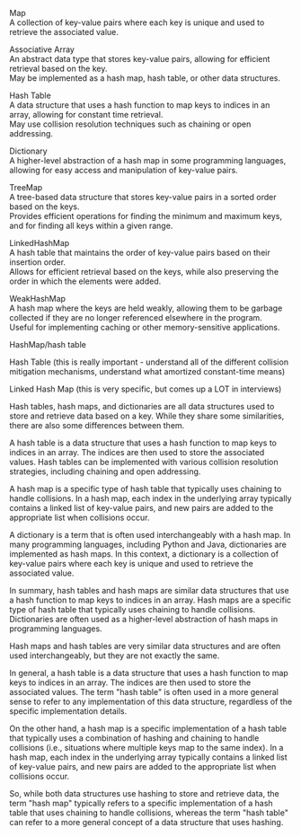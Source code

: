 Map  
A collection of key-value pairs where each key is unique and used to retrieve the associated value.  

Associative Array  
An abstract data type that stores key-value pairs, allowing for efficient retrieval based on the key.  
May be implemented as a hash map, hash table, or other data structures.  
  
Hash Table  
A data structure that uses a hash function to map keys to indices in an array, allowing for constant time retrieval.  
May use collision resolution techniques such as chaining or open addressing.  
  
 
  
Dictionary  
A higher-level abstraction of a hash map in some programming languages, allowing for easy access and manipulation of key-value pairs.  
  
TreeMap  
A tree-based data structure that stores key-value pairs in a sorted order based on the keys.  
Provides efficient operations for finding the minimum and maximum keys, and for finding all keys within a given range.  
  
LinkedHashMap  
A hash table that maintains the order of key-value pairs based on their insertion order.  
Allows for efficient retrieval based on the keys, while also preserving the order in which the elements were added.  
  
WeakHashMap  
A hash map where the keys are held weakly, allowing them to be garbage collected if they are no longer referenced elsewhere in the program.  
Useful for implementing caching or other memory-sensitive applications.


HashMap/hash table 

Hash Table (this is really important - understand all of the different collision mitigation mechanisms, understand what amortized constant-time means) 

Linked Hash Map (this is very specific, but comes up a LOT in interviews)




Hash tables, hash maps, and dictionaries are all data structures used to store and retrieve data based on a key. While they share some similarities, there are also some differences between them.  
  
A hash table is a data structure that uses a hash function to map keys to indices in an array. The indices are then used to store the associated values. Hash tables can be implemented with various collision resolution strategies, including chaining and open addressing.  
  
A hash map is a specific type of hash table that typically uses chaining to handle collisions. In a hash map, each index in the underlying array typically contains a linked list of key-value pairs, and new pairs are added to the appropriate list when collisions occur.  
  
A dictionary is a term that is often used interchangeably with a hash map. In many programming languages, including Python and Java, dictionaries are implemented as hash maps. In this context, a dictionary is a collection of key-value pairs where each key is unique and used to retrieve the associated value.  
  
In summary, hash tables and hash maps are similar data structures that use a hash function to map keys to indices in an array. Hash maps are a specific type of hash table that typically uses chaining to handle collisions. Dictionaries are often used as a higher-level abstraction of hash maps in programming languages.






  
  
  
Hash maps and hash tables are very similar data structures and are often used interchangeably, but they are not exactly the same.  
  
In general, a hash table is a data structure that uses a hash function to map keys to indices in an array. The indices are then used to store the associated values. The term "hash table" is often used in a more general sense to refer to any implementation of this data structure, regardless of the specific implementation details.  
  
On the other hand, a hash map is a specific implementation of a hash table that typically uses a combination of hashing and chaining to handle collisions (i.e., situations where multiple keys map to the same index). In a hash map, each index in the underlying array typically contains a linked list of key-value pairs, and new pairs are added to the appropriate list when collisions occur.  
  
So, while both data structures use hashing to store and retrieve data, the term "hash map" typically refers to a specific implementation of a hash table that uses chaining to handle collisions, whereas the term "hash table" can refer to a more general concept of a data structure that uses hashing.